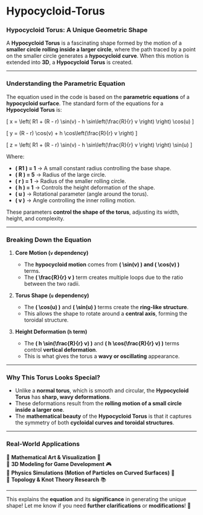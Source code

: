 # Hypocycloid-Torus

### **Hypocycloid Torus: A Unique Geometric Shape**
A **Hypocycloid Torus** is a fascinating shape formed by the motion of a **smaller circle rolling inside a larger circle**, where the path traced by a point on the smaller circle generates a **hypocycloid curve**. When this motion is extended into **3D**, a **Hypocycloid Torus** is created.

---

### **Understanding the Parametric Equation**
The equation used in the code is based on the **parametric equations** of a **hypocycloid surface**. The standard form of the equations for a **Hypocycloid Torus** is:

\[
x = \left( R1 + (R - r) \sin(v) - h \sin\left(\frac{R}{r} v \right) \right) \cos(u)
\]

\[
y = (R - r) \cos(v) + h \cos\left(\frac{R}{r} v \right)
\]

\[
z = \left( R1 + (R - r) \sin(v) - h \sin\left(\frac{R}{r} v \right) \right) \sin(u)
\]

Where:  
- **\( R1 \) = 1** → A small constant radius controlling the base shape.  
- **\( R \) = 5** → Radius of the large circle.  
- **\( r \) = 1** → Radius of the smaller rolling circle.  
- **\( h \) = 1** → Controls the height deformation of the shape.  
- **\( u \)** → Rotational parameter (angle around the torus).  
- **\( v \)** → Angle controlling the inner rolling motion.  

These parameters **control the shape of the torus**, adjusting its width, height, and complexity.

---

### **Breaking Down the Equation**
1. **Core Motion (`v` dependency)**
   - The **hypocycloid motion** comes from **\( \sin(v) \) and \( \cos(v) \)** terms.
   - The **\( \frac{R}{r} v \)** term creates multiple loops due to the ratio between the two radii.

2. **Torus Shape (`u` dependency)**
   - The **\( \cos(u) \)** and **\( \sin(u) \)** terms create the **ring-like structure**.
   - This allows the shape to rotate around a **central axis**, forming the toroidal structure.

3. **Height Deformation (`h` term)**
   - The **\( h \sin(\frac{R}{r} v) \)** and **\( h \cos(\frac{R}{r} v) \)** terms control **vertical deformation**.
   - This is what gives the torus a **wavy or oscillating** appearance.

---

### **Why This Torus Looks Special?**
- Unlike a **normal torus**, which is smooth and circular, the **Hypocycloid Torus** has **sharp, wavy deformations**.
- These deformations result from the **rolling motion of a small circle inside a larger one**.
- The **mathematical beauty** of the **Hypocycloid Torus** is that it captures the symmetry of both **cycloidal curves and toroidal structures**.

---

### **Real-World Applications**
🔹 **Mathematical Art & Visualization** 🎨  
🔹 **3D Modeling for Game Development** 🎮  
🔹 **Physics Simulations (Motion of Particles on Curved Surfaces)** 🔬  
🔹 **Topology & Knot Theory Research** 📚  

---

This explains the **equation** and its **significance** in generating the unique shape! Let me know if you need **further clarifications** or **modifications**! 🚀
